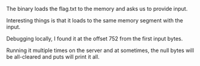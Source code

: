 The binary loads the flag.txt to the memory and asks us to provide input.

Interesting things is that it loads to the same memory segment with the input.

Debugging locally, I found it at the offset 752 from the first input bytes.

Running it multiple times on the server and at sometimes, the null bytes will be all-cleared and puts will print it all.
